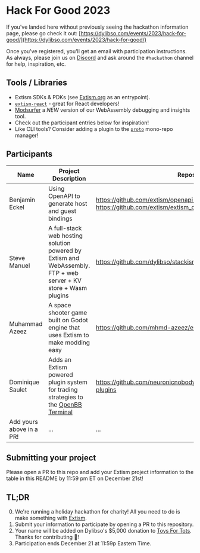 # Hack For Good 2023

If you've landed here without previously seeing the hackathon information page, please go check it out:
[https://dylibso.com/events/2023/hack-for-good/](https://dylibso.com/events/2023/hack-for-good/)

Once you've registered, you'll get an email with participation instructions. As always, please join us on 
[Discord](https://extism.org/discord) and ask around the `#hackathon` channel for help, inspiration, etc.

## Tools / Libraries
- Extism SDKs & PDKs (see [Extism.org](https://extism.org) as an entrypoint).
- [`extism-react`](https://www.npmjs.com/package/@extism/react) - great for React developers!
- [Modsurfer](https://modsurfer.dylibso.com) a _NEW_ version of our WebAssembly debugging and insights tool.
- Check out the participant entries below for inspiration!
- Like CLI tools? Consider adding a plugin to the [`proto`](https://moonrepo.dev/docs/proto/wasm-plugin) mono-repo manager!

## Participants

| Name                 | Project Description                  | Repository URL                | 
| -------------------- | ------------------------------------ | ----------------------------- |
| Benjamin Eckel       | Using OpenAPI to generate host and guest bindings | https://github.com/extism/openapi-rs-pdk-template https://github.com/extism/extism_openapi_rb |
| Steve Manuel         | A full-stack web hosting solution powered by Extism and WebAssembly. FTP + web server + KV store + Wasm plugins | https://github.com/dylibso/stackism |
| Muhammad Azeez | A space shooter game built on Godot engine that uses Extism to make modding easy | https://github.com/mhmd-azeez/extism-space-commander |
| Dominique Saulet | Adds an Extism powered plugin system for trading strategies to the [OpenBB Terminal](https://github.com/OpenBB-finance/OpenBBTerminal) | https://github.com/neuronicnobody/OpenBBTerminal/tree/feature/extism-plugins |
| Add yours above in a PR! | ... | ... |

## Submitting your project

Please open a PR to this repo and add your Extism project information to the table in this README by 11:59 pm ET on December 21st!

## TL;DR
0. We're running a holiday hackathon for charity! All you need to do is make something with [Extism](https://extism.org).
1. Submit your information to participate by opening a PR to this repository.
2. Your name will be added on Dylibso's $5,000 donation to [Toys For Tots](https://toysfortots.org). Thanks for contributing 🙏!
3. Participation ends December 21 at 11:59p Eastern Time.

